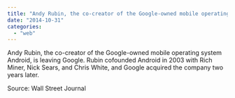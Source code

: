 ```yaml
---
title: "Andy Rubin, the co-creator of the Google-owned mobile operating system Android,..."
date: "2014-10-31"
categories: 
  - "web"
---
```


Andy Rubin, the co-creator of the Google-owned mobile operating system Android, is leaving Google. Rubin cofounded Android in 2003 with Rich Miner, Nick Sears, and Chris White, and Google acquired the company two years later.  
  
Source: Wall Street Journal
